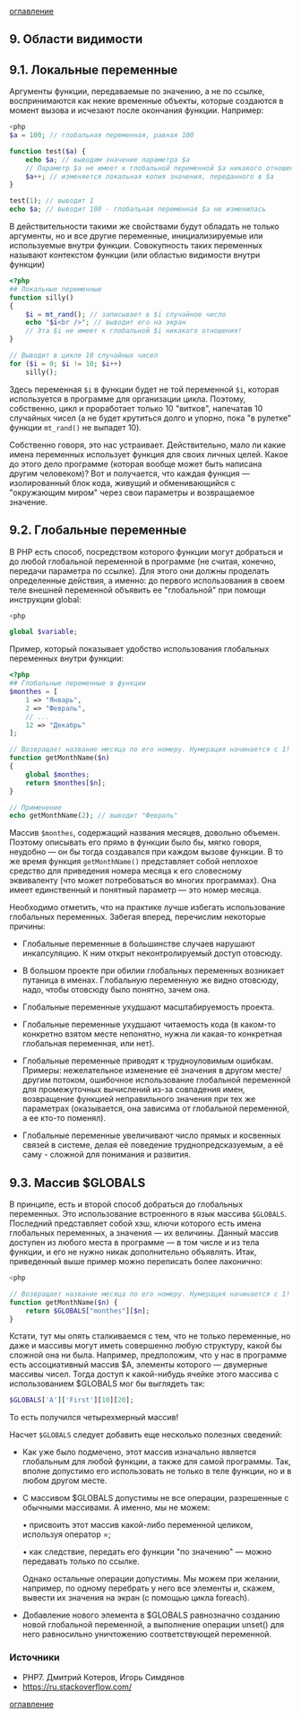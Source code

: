 [оглавление](../README.md)



## 9. Области видимости

## 9.1. Локальные переменные

Аргументы функции, передаваемые по значению, а не по ссылке, воспринимаются как некие временные объекты, которые создаются в момент вызова и исчезают после окончания функции. Например:

``` php
<php
$a = 100; // глобальная переменная, равная 100

function test($a) { 
    echo $a; // выводим значение параметра $a 
    // Параметр $a не имеет к глобальной переменной $a никакого отношения! 
    $a++; // изменяется локальная копия значения, переданного в $a 
} 

test(1); // выводит 1 
echo $a; // выводит 100 - глобальная переменная $a не изменилась
```

В действительности такими же свойствами будут обладать не только аргументы, но и все другие переменные, инициализируемые или используемые внутри функции. Совокупность таких переменных называют контекстом функции (или областью видимости внутри функции)

```php
<?php 
## Локальные переменные
function silly()
{
    $i = mt_rand(); // записывает в $i случайное число
    echo "$i<br />"; // выводит его на экран
    // Эта $i не имеет к глобальной $i никакого отношения!
} 

// Выводит в цикле 10 случайных чисел
for ($i = 0; $i != 10; $i++) 
	silly();
```

Здесь переменная `$i` в функции будет не той переменной `$i`, которая используется в программе для организации цикла. Поэтому, собственно, цикл и проработает только 10 "витков", напечатав 10 случайных чисел (а не будет крутиться долго и упорно, пока "в рулетке" функции `mt_rand()` не выпадет 10).

Собственно говоря, это нас устраивает. Действительно, мало ли какие имена переменных использует функция для своих личных целей. Какое до этого дело программе (которая вообще может быть написана другим человеком)? Вот и получается, что каждая функция — изолированный блок кода, живущий и обменивающийся с "окружающим миром" через свои параметры и возвращаемое значение.



## 9.2. Глобальные переменные 

В PHP есть способ, посредством которого функции могут добраться и до любой глобальной переменной в программе (не считая, конечно, передачи параметра по ссылке). Для этого они должны проделать определенные действия, а именно: до первого использования в своем теле внешней переменной объявить ее "глобальной" при помощи инструкции global: 

```php
<php

global $variable; 
```

Пример, который показывает удобство использования глобальных переменных внутри функции:

```php
<?php 
## Глобальные переменные в функции
$monthes = [
    1 => "Январь",
    2 => "Февраль",
    // ...
    12 => "Декабрь"
];

// Возвращает название месяца по его номеру. Нумерация начинается с 1!
function getMonthName($n)
{
    global $monthes;
    return $monthes[$n];
} 

// Применение
echo getMonthName(2); // выводит "Февраль"
```

Массив `$monthes`, содержащий названия месяцев, довольно объемен. Поэтому описывать его прямо в функции было бы, мягко говоря, неудобно — он бы тогда создавался при каждом вызове функции. В то же время функция `getMonthName()` представляет собой неплохое средство для приведения номера месяца к его словесному эквиваленту (что может потребоваться во многих программах). Она имеет единственный и понятный параметр — это номер месяца. 

Необходимо отметить, что на практике лучше избегать использование глобальных переменных. Забегая вперед, перечислим некоторые причины:

- Глобальные переменные в большинстве случаев нарушают инкапсуляцию. К ним открыт неконтролируемый доступ отовсюду.

- В большом проекте при обилии глобальных переменных возникает путаница в именах. Глобальную переменную же видно отовсюду, надо, чтобы отовсюду было понятно, зачем она.

- Глобальные переменные ухудшают масштабируемость проекта.

- Глобальные переменные ухудшают читаемость кода (в каком-то конкретно взятом месте непонятно, нужна ли какая-то конкретная глобальная переменная, или нет).

- Глобальные переменные приводят к трудноуловимым ошибкам. Примеры: нежелательное изменение её значения в другом месте/другим потоком, ошибочное использование глобальной переменной для промежуточных вычислений из-за совпадения имен, возвращение функцией неправильного значения при тех же параметрах (оказывается, она зависима от глобальной переменной, а ее кто-то поменял).

- Глобальные переменные увеличивают число прямых и косвенных связей в системе, делая её поведение труднопредсказуемым, а её саму - сложной для понимания и развития.



## 9.3. Массив $GLOBALS 

В принципе, есть и второй способ добраться до глобальных переменных. Это использование встроенного в язык массива `$GLOBALS`. Последний представляет собой хэш, ключи которого есть имена глобальных переменных, а значения — их величины. Данный массив доступен из любого места в программе — в том числе и из тела функции, и его не нужно никак дополнительно объявлять. Итак, приведенный выше пример можно переписать более лаконично: 

```php
<php

// Возвращает название месяца по его номеру. Нумерация начинается с 1! 
function getMonthName($n) { 
    return $GLOBALS["monthes"][$n]; 
} 
```

Кстати, тут мы опять сталкиваемся с тем, что не только переменные, но даже и массивы могут иметь совершенно любую структуру, какой бы сложной она ни была. Например, предположим, что у нас в программе есть ассоциативный массив $A, элементы которого — двумерные массивы чисел. Тогда доступ к какой-нибудь ячейке этого массива с использованием $GLOBALS мог бы выглядеть так: 

```php
$GLOBALS['A']['First'][10][20];
```

То есть получился четырехмерный массив! 

Насчет `$GLOBALS` следует добавить еще несколько полезных сведений:

- Как уже было подмечено, этот массив изначально является глобальным для любой функции, а также для самой программы. Так, вполне допустимо его использовать не только в теле функции, но и в любом другом месте. 

- С массивом $GLOBALS допустимы не все операции, разрешенные с обычными массивами. А именно, мы не можем: 

  • присвоить этот массив какой-либо переменной целиком, используя оператор =; 

  • как следствие, передать его функции "по значению" — можно передавать только по ссылке. 

  Однако остальные операции допустимы. Мы можем при желании, например, по одному перебрать у него все элементы и, скажем, вывести их значения на экран (с помощью цикла foreach). 

- Добавление нового элемента в $GLOBALS равнозначно созданию новой глобальной переменной, а выполнение операции unset() для него равносильно уничтожению соответствующей переменной. 



### Источники

- PHP7. Дмитрий Котеров, Игорь Симдянов
- https://ru.stackoverflow.com/



[оглавление](../README.md)